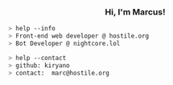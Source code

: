 <h3 align="center">Hi, I'm Marcus!</h3> 
<a href="https://github.com/kiryano"></a>

````bash
> help --info
> Front-end web developer @ hostile.org
> Bot Developer @ nightcore.lol
````

````bash
> help --contact
> github: kiryano
> contact:  marc@hostile.org
````
